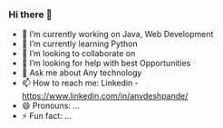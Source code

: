 ### Hi there 👋

- 🔭 I’m currently working on Java, Web Development
- 🌱 I’m currently learning Python
- 👯 I’m looking to collaborate on 
- 🤔 I’m looking for help with best Opportunities
- 💬 Ask me about Any technology
- 📫 How to reach me: Linkedin - https://www.linkedin.com/in/anvdeshpande/
- 😄 Pronouns: ...
- ⚡ Fun fact: ...
